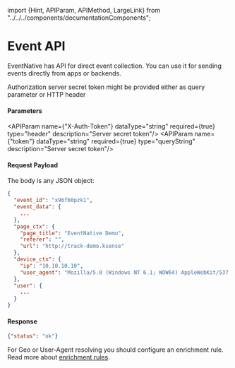 import {Hint, APIParam, APIMethod, LargeLink} from "../../../components/documentationComponents";

# Event API

EventNative has API for direct event collection. You can use it for sending events directly from apps or backends.

<APIMethod method="POST" path="/api/v1/s2s/event?token=$api_key" title="S2S event"/>

Authorization server secret token might be provided either as query parameter or HTTP header

<h4>Parameters</h4>

<APIParam name={"X-Auth-Token"} dataType="string" required={true} type="header" description="Server secret token"/>
<APIParam name={"token"} dataType="string" required={true} type="queryString" description="Server secret token"/>

<h4>Request Payload</h4>

The body is any JSON object:

```json
{
  "event_id": "x96f60pzk1",
  "event_data": {
    ...
  },
  "page_ctx": {
    "page_title": "EventNative Demo",
    "referer": "",
    "url": "http://track-demo.ksense"
  },
  "device_ctx": {
    "ip": "10.10.10.10",
    "user_agent": "Mozilla/5.0 (Windows NT 6.1; WOW64) AppleWebKit/537.36 (KHTML, like Gecko) Chrome/84.0.4147.125 Safari/537.36",
  },
  "user": {
    ...
  }
}
```

<h4>Response</h4>

```json
{"status": "ok"}
```

<Hint>
    For Geo or User-Agent resolving you should configure an enrichment rule. Read more about <a href="/docs/configuration/enrichment-rules">enrichment rules</a>.
</Hint>

<LargeLink title="Configuration of Authorization" href="/docs/configuration/authorization" />